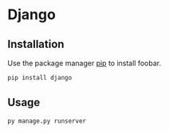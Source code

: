# Django


## Installation

Use the package manager [pip](https://pip.pypa.io/en/stable/) to install foobar.

```bash
pip install django
```

## Usage

```python
py manage.py runserver

